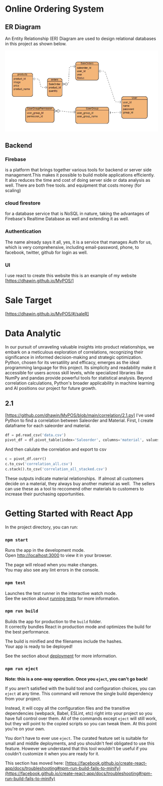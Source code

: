 # Online Ordering System

## ER Diagram

An Entity Relationship (ER) Diagram are used to design relational databases in this project as shown below.

![doc/ER.jpg](https://github.com/dhawin/MyPOS/blob/main/doc/ER.jpg)

## Backend
### Firebase 
is a platform that brings together various tools for backend or server side management.This makes it possible to build mobile applications efficiently. It also reduces the time and cost of doing server side or data analysis as well. There are both free tools. and equipment that costs money (for scaling)

### cloud firestore 
for a database service that is NoSQL in nature, taking the advantages of Firebase's Realtime Database as well and extending it as well.
### Authentication 
The name already says it all, yes, it is a service that manages Auth for us, which is very comprehensive, including email-password, phone, to facebook, twitter, github for login as well.

### UI
I use react to create this website this is an example of my website [https://dhawin.github.io/MyPOS/]

# Sale Target
[https://dhawin.github.io/MyPOS/#/saleR]

# Data Analytic

In our pursuit of unraveling valuable insights into product relationships, we embark on a meticulous exploration of correlations, recognizing their significance in informed decision-making and strategic optimization. Python, chosen for its versatility and efficacy, emerges as the ideal programming language for this project. Its simplicity and readability make it accessible for users across skill levels, while specialized libraries like NumPy and pandas provide powerful tools for statistical analysis. Beyond correlation calculations, Python's broader applicability in machine learning and AI positions our project for future growth.

## 2.1
[https://github.com/dhawin/MyPOS/blob/main/correlation/2.1.py]
I've used Python to find a correlation between Saleorder and Material.
First, I create dataframe for each saleorder and material.
 ```python
df = pd.read_csv('data.csv')
pivot_df = df.pivot_table(index='Saleorder', columns='material', values='Pc', aggfunc='sum', fill_value=0)
 ```
And then calulate the correlation and export to csv
 ```python
c = pivot_df.corr()
c.to_csv('correlation_all.csv')
c.stack().to_csv('correlation_all_stacked.csv')
 ```
These outputs indicate material relationships. 
If almost all customers decide on a material, they always buy another material as well. 
The sellers can use these as a tool to reccomend other materials to customers to increase their purchasing opportunities.

# Getting Started with React App

In the project directory, you can run:

### `npm start`

Runs the app in the development mode.\
Open [http://localhost:3000](http://localhost:3000) to view it in your browser.

The page will reload when you make changes.\
You may also see any lint errors in the console.

### `npm test`

Launches the test runner in the interactive watch mode.\
See the section about [running tests](https://facebook.github.io/create-react-app/docs/running-tests) for more information.

### `npm run build`

Builds the app for production to the `build` folder.\
It correctly bundles React in production mode and optimizes the build for the best performance.

The build is minified and the filenames include the hashes.\
Your app is ready to be deployed!

See the section about [deployment](https://facebook.github.io/create-react-app/docs/deployment) for more information.

### `npm run eject`

**Note: this is a one-way operation. Once you `eject`, you can't go back!**

If you aren't satisfied with the build tool and configuration choices, you can `eject` at any time. This command will remove the single build dependency from your project.

Instead, it will copy all the configuration files and the transitive dependencies (webpack, Babel, ESLint, etc) right into your project so you have full control over them. All of the commands except `eject` will still work, but they will point to the copied scripts so you can tweak them. At this point you're on your own.

You don't have to ever use `eject`. The curated feature set is suitable for small and middle deployments, and you shouldn't feel obligated to use this feature. However we understand that this tool wouldn't be useful if you couldn't customize it when you are ready for it.

This section has moved here: [https://facebook.github.io/create-react-app/docs/troubleshooting#npm-run-build-fails-to-minify](https://facebook.github.io/create-react-app/docs/troubleshooting#npm-run-build-fails-to-minify)
